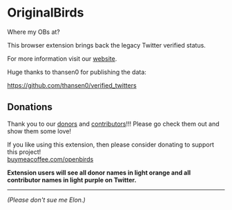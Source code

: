 # OriginalBirds
Where my OBs at?

This browser extension brings back the legacy Twitter verified status.

For more information visit our [website](https://chromestone.github.io/OriginalBirds/).

Huge thanks to thansen0 for publishing the data:

https://github.com/thansen0/verified_twitters

## Donations
Thank you to our [donors](https://chromestone.github.io/OriginalBirds/donors.html) and [contributors](https://chromestone.github.io/OriginalBirds/contributors.html)!!! Please go check them out and show them some love!

If you like using this extension, then please consider donating to support this project!<br />
[buymeacoffee.com/openbirds](https://www.buymeacoffee.com/openbirds)

**Extension users will see all donor names in light orange and all contributor names in light purple on Twitter.**

---

_(Please don't sue me Elon.)_
